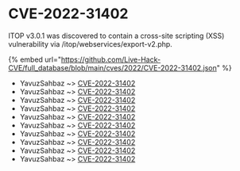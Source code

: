 # CVE-2022-31402

ITOP v3.0.1 was discovered to contain a cross-site scripting (XSS) vulnerability via /itop/webservices/export-v2.php.

{% embed url="https://github.com/Live-Hack-CVE/full_database/blob/main/cves/2022/CVE-2022-31402.json" %}


* YavuzSahbaz ~> [CVE-2022-31402](https://www.alice-snow.ru/2022/database/cve-2022-31402/cve-2022-31402-yavuzsahbaz)
* YavuzSahbaz ~> [CVE-2022-31402](https://www.alice-snow.ru/2022/database/cve-2022-31402/cve-2022-31402-yavuzsahbaz)
* YavuzSahbaz ~> [CVE-2022-31402](https://www.alice-snow.ru/2022/database/cve-2022-31402/cve-2022-31402-yavuzsahbaz)
* YavuzSahbaz ~> [CVE-2022-31402](https://www.alice-snow.ru/2022/database/cve-2022-31402/cve-2022-31402-yavuzsahbaz)
* YavuzSahbaz ~> [CVE-2022-31402](https://www.alice-snow.ru/2022/database/cve-2022-31402/cve-2022-31402-yavuzsahbaz)
* YavuzSahbaz ~> [CVE-2022-31402](https://www.alice-snow.ru/2022/database/cve-2022-31402/cve-2022-31402-yavuzsahbaz)
* YavuzSahbaz ~> [CVE-2022-31402](https://www.alice-snow.ru/2022/database/cve-2022-31402/cve-2022-31402-yavuzsahbaz)
* YavuzSahbaz ~> [CVE-2022-31402](https://www.alice-snow.ru/2022/database/cve-2022-31402/cve-2022-31402-yavuzsahbaz)
* YavuzSahbaz ~> [CVE-2022-31402](https://www.alice-snow.ru/2022/database/cve-2022-31402/cve-2022-31402-yavuzsahbaz)
* YavuzSahbaz ~> [CVE-2022-31402](https://www.alice-snow.ru/2022/database/cve-2022-31402/cve-2022-31402-yavuzsahbaz)
